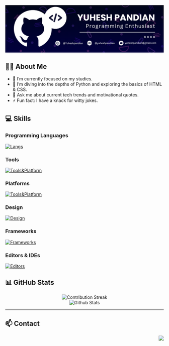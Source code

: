 <div align="center">
  <img src="Github_Profile_Banner.png" alt="Profile Banner">
</div>

## 🤘🏻 About Me

- 🔭 I’m currently focused on my studies.
- 🌱 I’m diving into the depths of Python and exploring the basics of HTML & CSS.
- 💬 Ask me about current tech trends and motivational quotes.
- ⚡ Fun fact: I have a knack for witty jokes.

## 💻 Skills

### Programming Languages
[![Langs](https://skillicons.dev/icons?i=py,html,css,md)](https://skillicons.dev)

### Tools
[![Tools&Platform](https://skillicons.dev/icons?i=git,notion)](https://skillicons.dev)

### Platforms
[![Tools&Platform](https://skillicons.dev/icons?i=github,netlify,replit,codepen,devto)](https://skillicons.dev)

### Design
[![Design](https://skillicons.dev/icons?i=figma)](https://skillicons.dev)

### Frameworks
[![Frameworks](https://skillicons.dev/icons?i=flask)](https://skillicons.dev)

### Editors & IDEs
[![Editors](https://skillicons.dev/icons?i=vscode,pycharm,sublime)](https://skillicons.dev)

## 📊 GitHub Stats

<div align="center">
  
  ![Contribution Streak](https://github-readme-streak-stats.herokuapp.com/?user=YuheshPandian&theme=tokyonight&hide_border=true)<br/>
  ![Github Stats](https://github-readme-stats.vercel.app/api?username=YuheshPandian&theme=tokyonight&hide_border=true&include_all_commits=true&count_private=true)<br/>
  
</div>

  
<hr>

## 📫 Contact



<img align="right" src="https://komarev.com/ghpvc/?username=YuheshPandian&style=flat&color=1a1a5f&abbreviated=true" height="23px">
